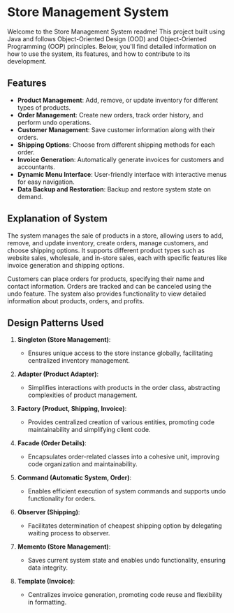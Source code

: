 # Store Management System

Welcome to the Store Management System readme! This project  built using Java and follows Object-Oriented Design (OOD) and Object-Oriented Programming (OOP) principles. Below, you'll find detailed information on how to use the system, its features, and how to contribute to its development.

## Features

- **Product Management**: Add, remove, or update inventory for different types of products.
- **Order Management**: Create new orders, track order history, and perform undo operations.
- **Customer Management**: Save customer information along with their orders.
- **Shipping Options**: Choose from different shipping methods for each order.
- **Invoice Generation**: Automatically generate invoices for customers and accountants.
- **Dynamic Menu Interface**: User-friendly interface with interactive menus for easy navigation.
- **Data Backup and Restoration**: Backup and restore system state on demand.

## Explanation of System

The system manages the sale of products in a store, allowing users to add, remove, and update inventory, create orders, manage customers, and choose shipping options. It supports different product types such as website sales, wholesale, and in-store sales, each with specific features like invoice generation and shipping options.

Customers can place orders for products, specifying their name and contact information. Orders are tracked and can be canceled using the undo feature. The system also provides functionality to view detailed information about products, orders, and profits.


## Design Patterns Used

1. **Singleton (Store Management)**:
   - Ensures unique access to the store instance globally, facilitating centralized inventory management.

2. **Adapter (Product Adapter)**:
   - Simplifies interactions with products in the order class, abstracting complexities of product management.

3. **Factory (Product, Shipping, Invoice)**:
   - Provides centralized creation of various entities, promoting code maintainability and simplifying client code.

4. **Facade (Order Details)**:
   - Encapsulates order-related classes into a cohesive unit, improving code organization and maintainability.

5. **Command (Automatic System, Order)**:
   - Enables efficient execution of system commands and supports undo functionality for orders.

6. **Observer (Shipping)**:
   - Facilitates determination of cheapest shipping option by delegating waiting process to observer.

7. **Memento (Store Management)**:
   - Saves current system state and enables undo functionality, ensuring data integrity.

8. **Template (Invoice)**:
   - Centralizes invoice generation, promoting code reuse and flexibility in formatting.
